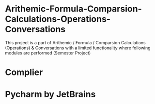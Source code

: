 # Arithemic-Formula-Comparsion-Calculations-Operations-Conversations
This project is a part of Arithemic / Formula / Comparsion Calculations (Operations) &amp; Conversations with a limited functionality where following modules are performed (Semester Project)
 # Complier
 # Pycharm by JetBrains
